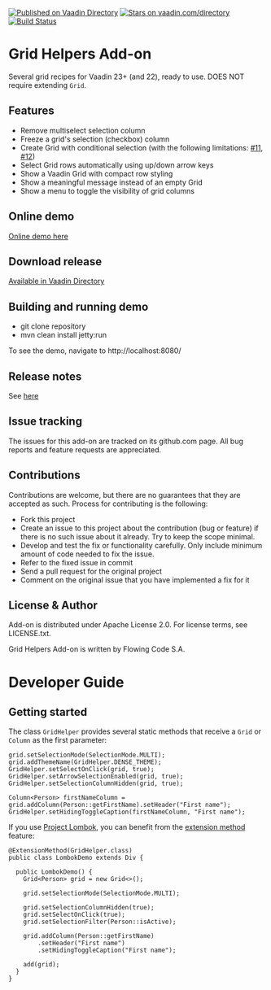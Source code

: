 [![Published on Vaadin Directory](https://img.shields.io/badge/Vaadin%20Directory-published-00b4f0.svg)](https://vaadin.com/directory/component/grid-helpers-addon)
[![Stars on vaadin.com/directory](https://img.shields.io/vaadin-directory/star/GridHelpers-addon.svg)](https://vaadin.com/directory/component/grid-helpers-addon)
[![Build Status](https://jenkins.flowingcode.com/job/GridHelpers-addon/badge/icon)](https://jenkins.flowingcode.com/job/GridHelpers-addon)

# Grid Helpers Add-on

Several grid recipes for Vaadin 23+ (and 22), ready to use. DOES NOT require extending `Grid`.

## Features

- Remove multiselect selection column
- Freeze a grid's selection (checkbox) column
- Create Grid with conditional selection (with the following limitations: [#11](https://github.com/FlowingCode/GridHelpers/issues/11), [#12](https://github.com/FlowingCode/GridHelpers/issues/12))
- Select Grid rows automatically using up/down arrow keys
- Show a Vaadin Grid with compact row styling
- Show a meaningful message instead of an empty Grid
- Show a menu to toggle the visibility of grid columns

## Online demo

[Online demo here](http://addonsv23.flowingcode.com/grid-helpers)

## Download release

[Available in Vaadin Directory](https://vaadin.com/directory/component/grid-helpers-addon)

## Building and running demo

- git clone repository
- mvn clean install jetty:run

To see the demo, navigate to http://localhost:8080/

## Release notes

See [here](https://github.com/FlowingCode/GridHelpers/releases)

## Issue tracking

The issues for this add-on are tracked on its github.com page. All bug reports and feature requests are appreciated. 

## Contributions

Contributions are welcome, but there are no guarantees that they are accepted as such. Process for contributing is the following:

- Fork this project
- Create an issue to this project about the contribution (bug or feature) if there is no such issue about it already. Try to keep the scope minimal.
- Develop and test the fix or functionality carefully. Only include minimum amount of code needed to fix the issue.
- Refer to the fixed issue in commit
- Send a pull request for the original project
- Comment on the original issue that you have implemented a fix for it

## License & Author

Add-on is distributed under Apache License 2.0. For license terms, see LICENSE.txt.

Grid Helpers Add-on is written by Flowing Code S.A.

# Developer Guide

## Getting started

The class `GridHelper` provides several static methods that receive a `Grid` or `Column` as the first parameter:

```
grid.setSelectionMode(SelectionMode.MULTI);
grid.addThemeName(GridHelper.DENSE_THEME);
GridHelper.setSelectOnClick(grid, true);
GridHelper.setArrowSelectionEnabled(grid, true);
GridHelper.setSelectionColumnHidden(grid, true);

Column<Person> firstNameColumn = grid.addColumn(Person::getFirstName).setHeader("First name");
GridHelper.setHidingToggleCaption(firstNameColumn, "First name");
```

If you use [Project Lombok](https://projectlombok.org/), you can benefit from the [extension method](https://projectlombok.org/features/experimental/ExtensionMethod) feature:

```
@ExtensionMethod(GridHelper.class)
public class LombokDemo extends Div {

  public LombokDemo() {
    Grid<Person> grid = new Grid<>();
    
    grid.setSelectionMode(SelectionMode.MULTI);

    grid.setSelectionColumnHidden(true);
    grid.setSelectOnClick(true);
    grid.setSelectionFilter(Person::isActive);

    grid.addColumn(Person::getFirstName)
        .setHeader("First name")
        .setHidingToggleCaption("First name");

    add(grid);
  }
}
```
